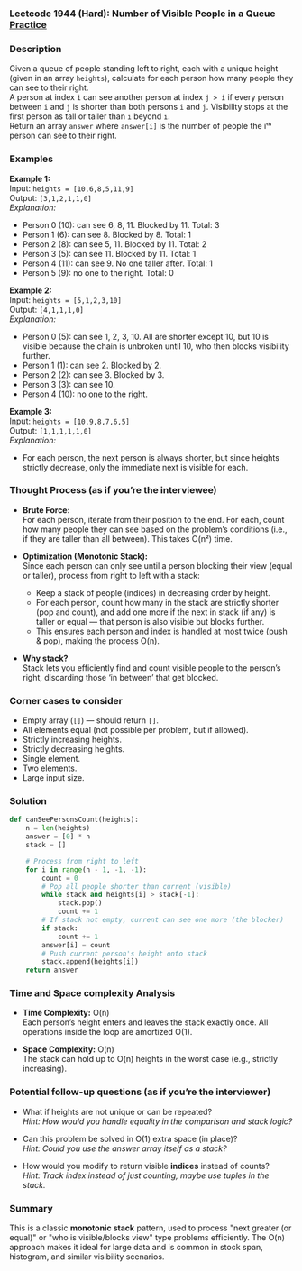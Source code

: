 ### Leetcode 1944 (Hard): Number of Visible People in a Queue [Practice](https://leetcode.com/problems/number-of-visible-people-in-a-queue)

### Description  
Given a queue of people standing left to right, each with a unique height (given in an array `heights`), calculate for each person how many people they can see to their right.  
A person at index `i` can see another person at index `j > i` if every person between `i` and `j` is shorter than both persons `i` and `j`. Visibility stops at the first person as tall or taller than `i` beyond `i`.  
Return an array `answer` where `answer[i]` is the number of people the iᵗʰ person can see to their right.

### Examples  

**Example 1:**  
Input: `heights = [10,6,8,5,11,9]`  
Output: `[3,1,2,1,1,0]`  
*Explanation:*
- Person 0 (10): can see 6, 8, 11. Blocked by 11. Total: 3  
- Person 1 (6): can see 8. Blocked by 8. Total: 1  
- Person 2 (8): can see 5, 11. Blocked by 11. Total: 2  
- Person 3 (5): can see 11. Blocked by 11. Total: 1  
- Person 4 (11): can see 9. No one taller after. Total: 1  
- Person 5 (9): no one to the right. Total: 0  

**Example 2:**  
Input: `heights = [5,1,2,3,10]`  
Output: `[4,1,1,1,0]`  
*Explanation:*
- Person 0 (5): can see 1, 2, 3, 10. All are shorter except 10, but 10 is visible because the chain is unbroken until 10, who then blocks visibility further.  
- Person 1 (1): can see 2. Blocked by 2.  
- Person 2 (2): can see 3. Blocked by 3.  
- Person 3 (3): can see 10.  
- Person 4 (10): no one to the right.

**Example 3:**  
Input: `heights = [10,9,8,7,6,5]`  
Output: `[1,1,1,1,1,0]`  
*Explanation:*
- For each person, the next person is always shorter, but since heights strictly decrease, only the immediate next is visible for each.

### Thought Process (as if you’re the interviewee)  
- **Brute Force:**  
  For each person, iterate from their position to the end. For each, count how many people they can see based on the problem’s conditions (i.e., if they are taller than all between). This takes O(n²) time.

- **Optimization (Monotonic Stack):**  
  Since each person can only see until a person blocking their view (equal or taller), process from right to left with a stack:
  - Keep a stack of people (indices) in decreasing order by height.
  - For each person, count how many in the stack are strictly shorter (pop and count), and add one more if the next in stack (if any) is taller or equal — that person is also visible but blocks further.
  - This ensures each person and index is handled at most twice (push & pop), making the process O(n).

- **Why stack?**  
  Stack lets you efficiently find and count visible people to the person’s right, discarding those ‘in between’ that get blocked.

### Corner cases to consider  
- Empty array (`[]`) — should return `[]`.
- All elements equal (not possible per problem, but if allowed).
- Strictly increasing heights.
- Strictly decreasing heights.
- Single element.
- Two elements.
- Large input size.

### Solution

```python
def canSeePersonsCount(heights):
    n = len(heights)
    answer = [0] * n
    stack = []

    # Process from right to left
    for i in range(n - 1, -1, -1):
        count = 0
        # Pop all people shorter than current (visible)
        while stack and heights[i] > stack[-1]:
            stack.pop()
            count += 1
        # If stack not empty, current can see one more (the blocker)
        if stack:
            count += 1
        answer[i] = count
        # Push current person's height onto stack
        stack.append(heights[i])
    return answer
```

### Time and Space complexity Analysis  

- **Time Complexity:** O(n)  
  Each person’s height enters and leaves the stack exactly once. All operations inside the loop are amortized O(1).

- **Space Complexity:** O(n)  
  The stack can hold up to O(n) heights in the worst case (e.g., strictly increasing).

### Potential follow-up questions (as if you’re the interviewer)  

- What if heights are not unique or can be repeated?  
  *Hint: How would you handle equality in the comparison and stack logic?*

- Can this problem be solved in O(1) extra space (in place)?  
  *Hint: Could you use the answer array itself as a stack?*

- How would you modify to return visible **indices** instead of counts?  
  *Hint: Track index instead of just counting, maybe use tuples in the stack.*

### Summary
This is a classic **monotonic stack** pattern, used to process "next greater (or equal)" or "who is visible/blocks view" type problems efficiently. The O(n) approach makes it ideal for large data and is common in stock span, histogram, and similar visibility scenarios.
